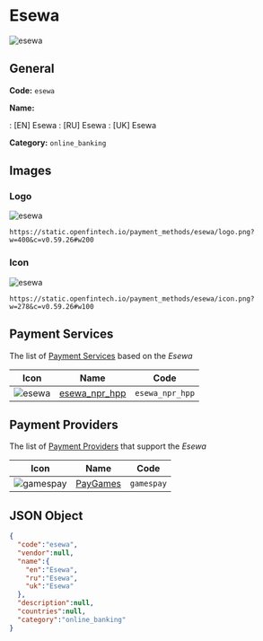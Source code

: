 
# Esewa 
![esewa](https://static.openfintech.io/payment_methods/esewa/logo.png?w=400&c=v0.59.26#w200)  

## General 
**Code:** `esewa` 
 
**Name:** 
 
:	[EN] Esewa 
:	[RU] Esewa 
:	[UK] Esewa 
 
**Category:** `online_banking` 
 

## Images 

### Logo 
![esewa](https://static.openfintech.io/payment_methods/esewa/logo.png?w=400&c=v0.59.26#w200)  

```
https://static.openfintech.io/payment_methods/esewa/logo.png?w=400&c=v0.59.26#w200
```  

### Icon 
![esewa](https://static.openfintech.io/payment_methods/esewa/icon.png?w=278&c=v0.59.26#w100)  

```
https://static.openfintech.io/payment_methods/esewa/icon.png?w=278&c=v0.59.26#w100
```  

## Payment Services 
 
The list of [Payment Services](/payment-services/) based on the _Esewa_ 

|Icon|Name|Code| 
|:---:|:---:|:---:| 
|![esewa](https://static.openfintech.io/payment_methods/esewa/icon.png?w=278&c=v0.59.26#w100) |[esewa_npr_hpp](/payment-services/esewa_npr_hpp/)|`esewa_npr_hpp`| 
 

## Payment Providers 
 
The list of [Payment Providers](/payment-providers/) that support the _Esewa_ 

|Icon|Name|Code| 
|:---:|:---:|:---:| 
|![gamespay](https://static.openfintech.io/payment_providers/gamespay/icon.svg?w=278&c=v0.59.26#w100) |[PayGames](/payment-providers/gamespay/)|`gamespay`| 
 

## JSON Object 

```json
{
  "code":"esewa",
  "vendor":null,
  "name":{
    "en":"Esewa",
    "ru":"Esewa",
    "uk":"Esewa"
  },
  "description":null,
  "countries":null,
  "category":"online_banking"
}
```  
